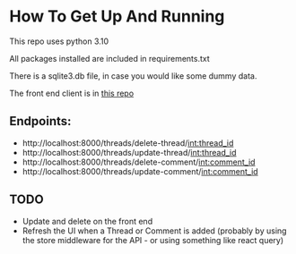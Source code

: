 # How To Get Up And Running

This repo uses python 3.10

All packages installed are included in requirements.txt

There is a sqlite3.db file, in case you would like some dummy data.

The front end client is in [this repo](https://github.com/DewofyourYouth/forum-client)

## Endpoints:

* http://localhost:8000/threads/delete-thread/<int:thread_id>
* http://localhost:8000/threads/update-thread/<int:thread_id>
* http://localhost:8000/threads/delete-comment/<int:comment_id>
* http://localhost:8000/threads/update-comment/<int:comment_id>

## TODO

* Update and delete on the front end
* Refresh the UI when a Thread or Comment is added (probably by using the store middleware for the API - or using something like react query)